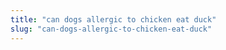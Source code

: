 ```yaml
---
title: "can dogs allergic to chicken eat duck"
slug: "can-dogs-allergic-to-chicken-eat-duck"
---
```


